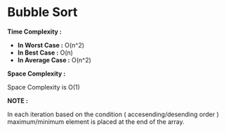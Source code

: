 # Bubble Sort

**Time Complexity :**

- **In Worst Case :**  O(n^2)
- **In Best Case :**  O(n)
- **In Average Case :**  O(n^2)

**Space Complexity :**

Space Complexity is O(1)

**NOTE :**

In each iteration based on the condition ( accesending/desending order ) maximum/minimum element is placed at the end of the array.
